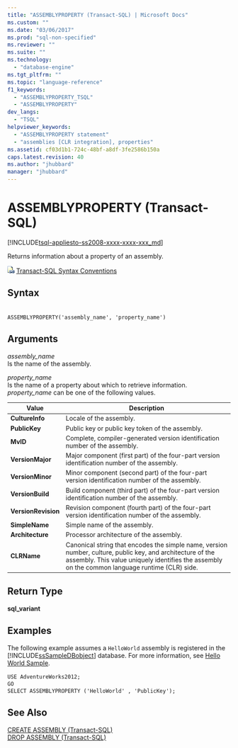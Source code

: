 ```yaml
---
title: "ASSEMBLYPROPERTY (Transact-SQL) | Microsoft Docs"
ms.custom: ""
ms.date: "03/06/2017"
ms.prod: "sql-non-specified"
ms.reviewer: ""
ms.suite: ""
ms.technology: 
  - "database-engine"
ms.tgt_pltfrm: ""
ms.topic: "language-reference"
f1_keywords: 
  - "ASSEMBLYPROPERTY_TSQL"
  - "ASSEMBLYPROPERTY"
dev_langs: 
  - "TSQL"
helpviewer_keywords: 
  - "ASSEMBLYPROPERTY statement"
  - "assemblies [CLR integration], properties"
ms.assetid: cf03d1b1-724c-48bf-a8df-3fe2586b150a
caps.latest.revision: 40
ms.author: "jhubbard"
manager: "jhubbard"
---
```

# ASSEMBLYPROPERTY (Transact-SQL)
[!INCLUDE[tsql-appliesto-ss2008-xxxx-xxxx-xxx_md](../../database-engine/configure/windows/includes/tsql-appliesto-ss2008-xxxx-xxxx-xxx-md.md)]

  Returns information about a property of an assembly.  
  
 ![Topic link icon](../../database-engine/configure/windows/media/topic-link.gif "Topic link icon") [Transact-SQL Syntax Conventions](../../t-sql/language-elements/transact-sql-syntax-conventions-transact-sql.md)  
  
## Syntax  
  
```  
  
ASSEMBLYPROPERTY('assembly_name', 'property_name')  
```  
  
## Arguments  
 *assembly_name*  
 Is the name of the assembly.  
  
 *property_name*  
 Is the name of a property about which to retrieve information. *property_name* can be one of the following values.  
  
|Value|Description|  
|-----------|-----------------|  
|**CultureInfo**|Locale of the assembly.|  
|**PublicKey**|Public key or public key token of the assembly.|  
|**MvID**|Complete, compiler-generated version identification number of the assembly.|  
|**VersionMajor**|Major component (first part) of the four-part version identification number of the assembly.|  
|**VersionMinor**|Minor component (second part) of the four-part version identification number of the assembly.|  
|**VersionBuild**|Build component (third part) of the four-part version identification number of the assembly.|  
|**VersionRevision**|Revision component (fourth part) of the four-part version identification number of the assembly.|  
|**SimpleName**|Simple name of the assembly.|  
|**Architecture**|Processor architecture of the assembly.|  
|**CLRName**|Canonical string that encodes the simple name, version number, culture, public key, and architecture of the assembly. This value uniquely identifies the assembly on the common language runtime (CLR) side.|  
  
## Return Type  
 **sql_variant**  
  
## Examples  
 The following example assumes a `HelloWorld` assembly is registered in the [!INCLUDE[ssSampleDBobject](../../database-engine/availability-groups/windows/includes/sssampledbobject-md.md)] database. For more information, see [Hello World Sample](http://msdn.microsoft.com/en-US/library/ff878250(SQL.130).aspx).  
  
```  
USE AdventureWorks2012;  
GO  
SELECT ASSEMBLYPROPERTY ('HelloWorld' , 'PublicKey');  
```  
  
## See Also  
 [CREATE ASSEMBLY &#40;Transact-SQL&#41;](../../t-sql/statements/create-assembly-transact-sql.md)   
 [DROP ASSEMBLY &#40;Transact-SQL&#41;](../../t-sql/statements/drop-assembly-transact-sql.md)  
  
  